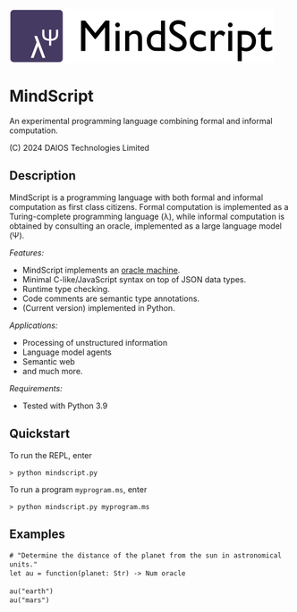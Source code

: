 ![mindscript](media/mindscript.png)

# MindScript

An experimental programming language combining formal and informal computation.

(C) 2024 DAIOS Technologies Limited

## Description

MindScript is a programming language with both formal and informal
computation as first class citizens. Formal computation is implemented as
a Turing-complete programming language (&lambda;), while informal computation is 
obtained by consulting an oracle, implemented as a large language model (&Psi;).

*Features:*

- MindScript implements an [oracle machine](https://en.wikipedia.org/wiki/Oracle_machine).
- Minimal C-like/JavaScript syntax on top of JSON data types.
- Runtime type checking.
- Code comments are semantic type annotations.
- (Current version) implemented in Python.


*Applications:*

- Processing of unstructured information
- Language model agents
- Semantic web
- and much more.

*Requirements:*

- Tested with Python 3.9

## Quickstart

To run the REPL, enter
```
> python mindscript.py
```

To run a program `myprogram.ms`, enter
```
> python mindscript.py myprogram.ms
```

## Examples

```
# "Determine the distance of the planet from the sun in astronomical units."
let au = function(planet: Str) -> Num oracle

au("earth") 
au("mars")
```


